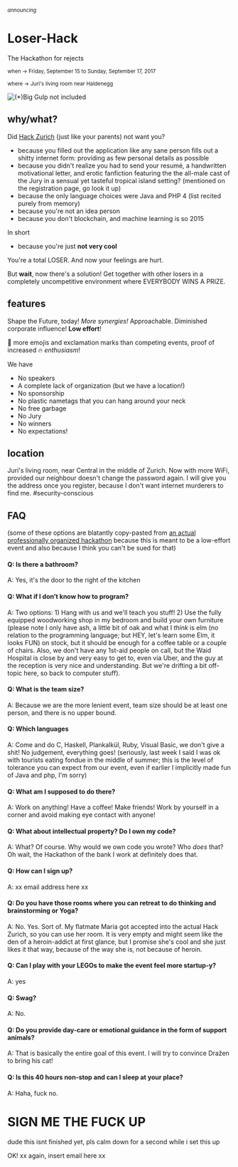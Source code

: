 <sub>_announcing_</sub>

# Loser-Hack
The Hackathon for rejects

<sub>when -> Friday, September 15 to Sunday, September 17, 2017</sub>

<sub>where -> Juri's living room near Haldenegg</sub>

![(*)Big Gulp not included](http://s3cf.recapguide.com/img/tv/35/1x4/Silicon-Valley-Season-1-Episode-4-2-9d72.jpg)

## why/what?

Did [Hack Zurich](http://hackzurich.com/) (just like your parents) not want you?

- because you filled out the application like any sane person fills out a shitty internet form: providing as few personal details as possible
- because you didn't realize you had to send your resumé, a handwritten motivational letter, and erotic fanfiction featuring the the all-male cast of the Jury in a sensual yet tasteful tropical island setting? (mentioned on the registration page, go look it up)
- because the only language choices were Java and PHP 4 (list recited purely from memory)
- because you're not an idea person
- because you don't blockchain, and machine learning is so 2015

In short

- because you're just **not very cool**

You're a total LOSER. And now your feelings are hurt.

But **wait**, now there's a solution! Get together with other losers in a completely uncompetitive environment where EVERYBODY WINS A PRIZE.

## features

Shape the Future, today! _More synergies!_ Approachable. Diminished corporate influence! **Low effort**!

💯 more emojis and exclamation marks than competing events, proof of increased 🔥 _enthusiasm_!

We have

- No speakers
- A complete lack of organization (but we have a location!)
- No sponsorship
- No plastic nametags that you can hang around your neck
- No free garbage
- No Jury
- No winners
- No expectations!

## location

Juri's living room, near Central in the middle of Zurich. Now with more WiFi, provided our neighbour doesn't change the password again. I will give you the address once you register, because I don't want internet murderers to find me. \#security-conscious

## FAQ

(some of these options are blatantly copy-pasted from [an actual professionally organized hackathon](http://digitalfestival.ch/en/HACK/faq) because this is meant to be a low-effort event and also because I think you can't be sued for that)

#### Q: Is there a bathroom?
A: Yes, it's the door to the right of the kitchen

#### Q: What if I don’t know how to program?
A: Two options: 1) Hang with us and we'll teach you stuff! 2) Use the fully equipped woodworking shop in my bedroom and build your own furniture (please note I only have ash, a little bit of oak and what I _think_ is elm (no relation to the programming language; but HEY, let's learn some Elm, it looks FUN) on stock, but it should be enough for a coffee table or a couple of chairs. Also, we don't have any 1st-aid people on call, but the Waid Hospital is close by and very easy to get to, even via Uber, and the guy at the reception is very nice and understanding. But we're drifting a bit off-topic here, so back to computer stuff).

#### Q: What is the team size?
A: Because we are the more lenient event, team size should be at least one person, and there is no upper bound.

#### Q: Which languages
A: Come and do C, Haskell, Plankalkül, Ruby, Visual Basic, we don't give a shit! No judgement, everything goes! (seriously, last week I said I was ok with tourists eating fondue in the middle of summer; this is the level of tolerance you can expect from our event, even if earlier I implicitly made fun of Java and php, I'm sorry)

#### Q: What am I supposed to do there?
A: Work on anything! Have a coffee! Make friends! Work by yourself in a corner and avoid making eye contact with anyone!

#### Q: What about intellectual property? Do I own my code?
A: What? Of course. Why would we own code you wrote? Who _does_ that? Oh wait, the Hackathon of the bank I work at definitely does that.

#### Q: How can I sign up?
A: xx email address here xx

#### Q: Do you have those rooms where you can retreat to do thinking and brainstorming or Yoga?
A: No. Yes. Sort of. My flatmate Maria got accepted into the actual Hack Zurich, so you can use her room. It is very empty and might seem like the den of a heroin-addict at first glance, but I promise she's cool and she just likes it that way, because of the way she is, not because of heroin.

#### Q: Can I play with your LEGOs to make the event feel more startup-y?
A: yes

#### Q: Swag?
A: No.

#### Q: Do you provide day-care or emotional guidance in the form of support animals?
A: That is basically the entire goal of this event. I will try to convince Dražen to bring his cat!

#### Q: Is this 40 hours non-stop and can I sleep at your place?
A: Haha, fuck no.

# SIGN ME THE FUCK UP

dude this isnt finished yet, pls calm down for a second while i set this up

OK! xx again, insert email here xx
